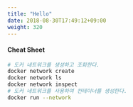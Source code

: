 ```yaml
---
title: "Hello"
date: 2018-08-30T17:49:12+09:00
weight: 320
---
```


#### Cheat Sheet

```bash
# 도커 네트워크를 생성하고 조회한다.
docker network create
docker network ls
docker network inspect
# 도커 네트워크를 사용하여 컨테이너를 생성한다.
docker run --network
```
